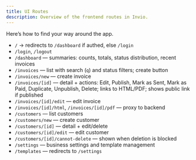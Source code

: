 ```yaml
---
title: UI Routes
description: Overview of the frontend routes in Invio.
---
```


Here’s how to find your way around the app.

- `/` → redirects to `/dashboard` if authed, else `/login`
- `/login`, `/logout`
- `/dashboard` — summaries: counts, totals, status distribution, recent invoices
- `/invoices` — list with search (`q`) and status filters; create button
- `/invoices/new` — create invoice
- `/invoices/[id]` — detail + actions: Edit, Publish, Mark as Sent, Mark as Paid, Duplicate, Unpublish, Delete; links to HTML/PDF; shows public link if published
- `/invoices/[id]/edit` — edit invoice
- `/invoices/[id]/html`, `/invoices/[id]/pdf` — proxy to backend
- `/customers` — list customers
- `/customers/new` — create customer
- `/customers/[id]` — detail + edit/delete
- `/customers/[id]/edit` — edit customer
- `/customers/[id]/cannot-delete` — shown when deletion is blocked
- `/settings` — business settings and template management
- `/templates` — redirects to `/settings`

